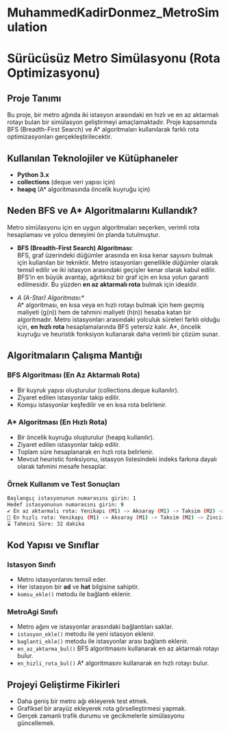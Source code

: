# MuhammedKadirDonmez_MetroSimulation
# Sürücüsüz Metro Simülasyonu (Rota Optimizasyonu)

## Proje Tanımı
Bu proje, bir metro ağında iki istasyon arasındaki en hızlı ve en az aktarmalı rotayı bulan bir simülasyon geliştirmeyi amaçlamaktadır. Proje kapsamında BFS (Breadth-First Search) ve A* algoritmaları kullanılarak farklı rota optimizasyonları gerçekleştirilecektir.

## Kullanılan Teknolojiler ve Kütüphaneler
- **Python 3.x**
- **collections** (deque veri yapısı için)
- **heapq** (A* algoritmasında öncelik kuyruğu için)

## Neden BFS ve A* Algoritmalarını Kullandık?
Metro simülasyonu için en uygun algoritmaları seçerken, verimli rota hesaplaması ve yolcu deneyimi ön planda tutulmuştur.

- **BFS (Breadth-First Search) Algoritması:**  
  BFS, graf üzerindeki düğümler arasında en kısa kenar sayısını bulmak için kullanılan bir tekniktir. Metro istasyonları genellikle düğümler olarak temsil edilir ve iki istasyon arasındaki geçişler kenar olarak kabul edilir. BFS’in en büyük avantajı, ağırlıksız bir graf için en kısa yolun garanti edilmesidir. Bu yüzden **en az aktarmalı rota** bulmak için idealdir.

- **A* (A-Star) Algoritması:**  
  A* algoritması, en kısa veya en hızlı rotayı bulmak için hem geçmiş maliyeti (g(n)) hem de tahmini maliyeti (h(n)) hesaba katan bir algoritmadır. Metro istasyonları arasındaki yolculuk süreleri farklı olduğu için, **en hızlı rota** hesaplamalarında BFS yetersiz kalır. A*, öncelik kuyruğu ve heuristik fonksiyon kullanarak daha verimli bir çözüm sunar.

## Algoritmaların Çalışma Mantığı
### BFS Algoritması (En Az Aktarmalı Rota)
- Bir kuyruk yapısı oluşturulur (collections.deque kullanılır).
- Ziyaret edilen istasyonlar takip edilir.
- Komşu istasyonlar keşfedilir ve en kısa rota belirlenir.

### A* Algoritması (En Hızlı Rota)
- Bir öncelik kuyruğu oluşturulur (heapq kullanılır).
- Ziyaret edilen istasyonlar takip edilir.
- Toplam süre hesaplanarak en hızlı rota belirlenir.
- Mevcut heuristic fonksiyonu, istasyon listesindeki indeks farkına dayalı olarak tahmini mesafe hesaplar.

### Örnek Kullanım ve Test Sonuçları
```sh
Başlangıç istasyonunun numarasını girin: 1
Hedef istasyonunun numarasını girin: 9
✔️ En az aktarmalı rota: Yenikapı (M1) -> Aksaray (M1) -> Taksim (M2) -> Levent (M2) -> Mecidiyeköy (M7)
🚀 En hızlı rota: Yenikapı (M1) -> Aksaray (M1) -> Taksim (M2) -> Zincirlikuyu (M2) -> Mecidiyeköy (M7)
⌛ Tahmini Süre: 32 dakika
```

## Kod Yapısı ve Sınıflar
### Istasyon Sınıfı
- Metro istasyonlarını temsil eder.
- Her istasyon bir **ad** ve **hat** bilgisine sahiptir.
- `komsu_ekle()` metodu ile bağlantı eklenir.

### MetroAgi Sınıfı
- Metro ağını ve istasyonlar arasındaki bağlantıları saklar.
- `istasyon_ekle()` metodu ile yeni istasyon eklenir.
- `baglanti_ekle()` metodu ile istasyonlar arası bağlantı eklenir.
- `en_az_aktarma_bul()` BFS algoritmasını kullanarak en az aktarmalı rotayı bulur.
- `en_hizli_rota_bul()` A* algoritmasını kullanarak en hızlı rotayı bulur.

## Projeyi Geliştirme Fikirleri
- Daha geniş bir metro ağı ekleyerek test etmek.
- Grafiksel bir arayüz ekleyerek rota görselleştirmesi yapmak.
- Gerçek zamanlı trafik durumu ve gecikmelerle simülasyonu güncellemek.
